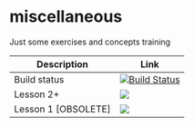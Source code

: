 # miscellaneous
Just some exercises and concepts training

Description | Link
------------|-------------
Build status      | [![Build Status](https://travis-ci.org/gvenewour/miscellaneous.svg?branch=master)](https://travis-ci.org/gvenewour/miscellaneous)
Lesson 2+ | <a href='https://bintray.com/gvenewour/miscellaneous/homeworks?source=watch' alt='Get automatic notifications about new "homeworks" versions'><img src='https://www.bintray.com/docs/images/bintray_badge_color.png'></a>
Lesson 1 [OBSOLETE] | <a href='https://bintray.com/gvenewour/miscellaneous/helloworld-cli?source=watch' alt='Get automatic notifications about new "helloworld-cli" versions'><img src='https://www.bintray.com/docs/images/bintray_badge_greyscale.png'></a>